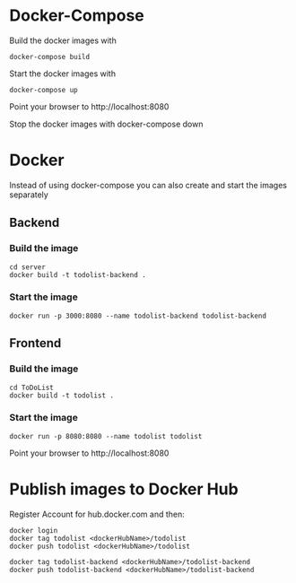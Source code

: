 # Docker-Compose
Build the docker images with

    docker-compose build

Start the docker images with

    docker-compose up
Point your browser to http://localhost:8080

Stop the docker images with
    docker-compose down

# Docker
Instead of using docker-compose you can also create and start the images separately
## Backend
### Build the image
    cd server
    docker build -t todolist-backend .

### Start the image
    docker run -p 3000:8080 --name todolist-backend todolist-backend

## Frontend
### Build the image
    cd ToDoList
    docker build -t todolist .

### Start the image
    docker run -p 8080:8080 --name todolist todolist

Point your browser to http://localhost:8080


# Publish images to Docker Hub
Register Account for hub.docker.com and then:

    docker login
    docker tag todolist <dockerHubName>/todolist
    docker push todolist <dockerHubName>/todolist

    docker tag todolist-backend <dockerHubName>/todolist-backend
    docker push todolist-backend <dockerHubName>/todolist-backend

